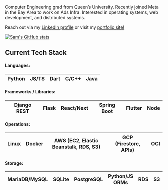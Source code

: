 <p>Computer Engineering grad from Queen’s University. Recently joined Meta in the Bay Area to work on Ads Infra. Interested in operating systems, web development, and distributed systems.

Reach out via my [LinkedIn profile](https://www.linkedin.com/in/samuelemardthibault/) or visit my [portfolio site!](https://samthibault.ca)
</p>

[![Sam's GitHub stats](https://github-readme-stats.vercel.app/api?username=samethibault&count_private=true&show_icons=true&theme=merko)](https://github.com/anuraghazra/github-readme-stats)

## Current Tech Stack
#### Languages:
Python | JS/TS | Dart | C/C++ | Java |
--- | --- | --- | --- |--- |
#### Frameworks / Libraries:
Django REST | Flask | React/Next | Spring Boot | Flutter | Node |
--- | --- | --- | --- |--- |--- |
#### Operations:
Linux | Docker | AWS (EC2, Elastic Beanstalk, RDS, S3) | GCP (Firestore, APIs) | OCI |
--- | --- | --- | --- |--- |
#### Storage:
MariaDB/MySQL | SQLite | PostgreSQL | Python/JS ORMs | RDS | S3 | Firestore | MongoDB | Supabase |
--- | --- | --- | --- | --- | --- | --- | --- | --- |

